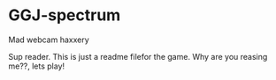 # GGJ-spectrum
Mad webcam haxxery

Sup reader.
This is just a readme filefor the game. Why are you reasing me??, lets play!
